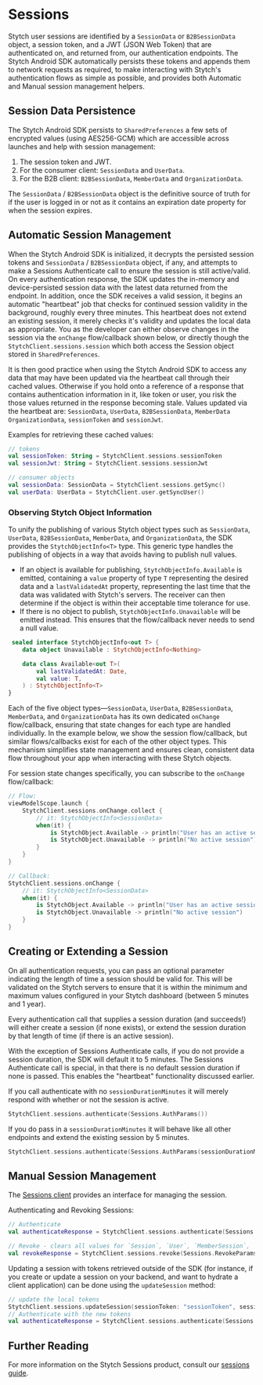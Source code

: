 # Sessions
Stytch user sessions are identified by a `SessionData` or `B2BSessionData` object, a session token, and a JWT (JSON Web Token) that are authenticated on, and returned from, our authentication endpoints. The Stytch Android SDK automatically persists these tokens and appends them to network requests as required, to make interacting with Stytch's authentication flows as simple as possible, and provides both Automatic and Manual session management helpers.

## Session Data Persistence
The Stytch Android SDK persists to `SharedPreferences` a few sets of encrypted values (using AES256-GCM) which are accessible across launches and help with session management:
1. The session token and JWT.
2. For the consumer client: `SessionData` and `UserData`.
3. For the B2B client: `B2BSessionData`, `MemberData` and `OrganizationData`.

The `SessionData` / `B2BSessionData` object is the definitive source of truth for if the user is logged in or not as it contains an expiration date property for when the session expires.

## Automatic Session Management
When the Stytch Android SDK is initialized, it decrypts the persisted session tokens and `SessionData` / `B2BSessionData` object, if any, and attempts to make a Sessions Authenticate call to ensure the session is still active/valid. On every authentication response, the SDK updates the in-memory and device-persisted session data with the latest data returned from the endpoint. In addition, once the SDK receives a valid session, it begins an automatic "heartbeat" job that checks for continued session validity in the background, roughly every three minutes. This heartbeat does not extend an existing session, it merely checks it's validity and updates the local data as appropriate. You as the developer can either observe changes in the session via the `onChange` flow/callback shown below, or directly though the `StytchClient.sessions.session` which both access the Session object stored in `SharedPreferences`.

It is then good practice when using the Stytch Android SDK to access any data that may have been updated via the heartbeat call through their cached values. Otherwise if you hold onto a reference of a response that contains authentication information in it, like token or user, you risk the those values returned in the response becoming stale. Values updated via the heartbeat are: `SessionData`, `UserData`, `B2BSessionData`, `MemberData` `OrganizationData`, `sessionToken` and  `sessionJwt`. 

Examples for retrieving these cached values:

```kotlin
// tokens
val sessionToken: String = StytchClient.sessions.sessionToken
val sessionJwt: String = StytchClient.sessions.sessionJwt

// consumer objects
val sessionData: SessionData = StytchClient.sessions.getSync()
val userData: UserData = StytchClient.user.getSyncUser()
```

### Observing Stytch Object Information

To unify the publishing of various Stytch object types such as `SessionData`, `UserData`, `B2BSessionData`, `MemberData`, and `OrganizationData`, the SDK provides the `StytchObjectInfo<T>` type. This generic type handles the publishing of objects in a way that avoids having to publish null values.
* If an object is available for publishing, `StytchObjectInfo.Available` is emitted, containing a `value` property of type `T` representing the desired data and a `lastValidatedAt` property, representing the last time that the data was validated with Stytch's servers. The receiver can then determine if the object is within their acceptable time tolerance for use.
* If there is no object to publish, `StytchObjectInfo.Unavailable` will be emitted instead. This ensures that the flow/callback never needs to send a null value.

```kotlin
 sealed interface StytchObjectInfo<out T> {
    data object Unavailable : StytchObjectInfo<Nothing>

    data class Available<out T>(
        val lastValidatedAt: Date,
        val value: T,
    ) : StytchObjectInfo<T>
}
```
Each of the five object types—`SessionData`, `UserData`, `B2BSessionData`, `MemberData`, and `OrganizationData` has its own dedicated `onChange` flow/callback, ensuring that state changes for each type are handled individually. In the example below, we show the session flow/callback, but similar flows/callbacks exist for each of the other object types. This mechanism simplifies state management and ensures clean, consistent data flow throughout your app when interacting with these Stytch objects.

For session state changes specifically, you can subscribe to the `onChange` flow/callback:
```kotlin
// Flow:
viewModelScope.launch {
    StytchClient.sessions.onChange.collect {
        // it: StytchObjectInfo<SessionData>
        when(it) {
            is StytchObject.Available -> println("User has an active session")
            is StytchObject.Unavailable -> println("No active session")
        }
    }
}

// Callback:
StytchClient.sessions.onChange {
    // it: StytchObjectInfo<SessionData>
    when(it) {
        is StytchObject.Available -> println("User has an active session")
        is StytchObject.Unavailable -> println("No active session")
    }
}
```
## Creating or Extending a Session
On all authentication requests, you can pass an optional parameter indicating the length of time a session should be valid for. This will be validated on the Stytch servers to ensure that it is within the minimum and maximum values configured in your Stytch dashboard (between 5 minutes and 1 year). 

Every authentication call that supplies a session duration (and succeeds!) will either create a session (if none exists), or extend the session duration by that length of time (if there is an active session).

With the exception of Sessions Authenticate calls, if you do not provide a session duration, the SDK will default it to 5 minutes. The Sessions Authenticate call is special, in that there is no default session duration if none is passed. This enables the "heartbeat" functionality discussed earlier. 

If you call authenticate with no `sessionDurationMinutes` it will merely respond with whether or not the session is active.
```kotlin
StytchClient.sessions.authenticate(Sessions.AuthParams())
```
If you do pass in a `sessionDurationMinutes` it will behave like all other endpoints and extend the existing session by 5 minutes.
```kotlin
StytchClient.sessions.authenticate(Sessions.AuthParams(sessionDurationMinutes = 5))
``` 

## Manual Session Management
The [Sessions client](../source/sdk/src/main/java/com/stytch/sdk/consumer/sessions/Sessions.kt) provides an interface for managing the session.

Authenticating and Revoking Sessions:
```kotlin
// Authenticate
val authenticateResponse = StytchClient.sessions.authenticate(Sessions.AuthParams())

// Revoke - clears all values for `Session`, `User`, `MemberSession`, `Member` `Organization`, `sessionToken` and  `sessionJwt`
val revokeResponse = StytchClient.sessions.revoke(Sessions.RevokeParams())
```
Updating a session with tokens retrieved outside of the SDK (for instance, if you create or update a session on your backend, and want to hydrate a client application) can be done using the `updateSession` method:
```kotlin
// update the local tokens
StytchClient.sessions.updateSession(sessionToken: "sessionToken", sessionJwt: "sessionJwt")
// Authenticate with the new tokens
val authenticateResponse = StytchClient.sessions.authenticate(Sessions.AuthParams())
```
## Further Reading
For more information on the Stytch Sessions product, consult our [sessions guide](https://stytch.com/docs/guides/sessions/using-sessions).